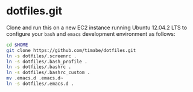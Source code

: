 dotfiles.git
============
Clone and run this on a new EC2 instance running Ubuntu 12.04.2 LTS to
configure your `bash` and `emacs` development environment as follows:

```sh
cd $HOME
git clone https://github.com/timabe/dotfiles.git
ln -s dotfiles/.screenrc .
ln -s dotfiles/.bash_profile .
ln -s dotfiles/.bashrc .
ln -s dotfiles/.bashrc_custom .
mv .emacs.d .emacs.d~
ln -s dotfiles/.emacs.d .
```
